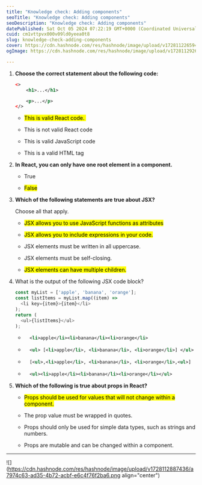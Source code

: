 ```yaml
---
title: "Knowledge check: Adding components"
seoTitle: "Knowledge check: Adding components"
seoDescription: "Knowledge check: Adding components"
datePublished: Sat Oct 05 2024 07:22:19 GMT+0000 (Coordinated Universal Time)
cuid: cm1vttpvx000v09ld0yeea0t8
slug: knowledge-check-adding-components
cover: https://cdn.hashnode.com/res/hashnode/image/upload/v1728112265946/aca413ad-74c5-4370-a801-e6b3bf52aebc.png
ogImage: https://cdn.hashnode.com/res/hashnode/image/upload/v1728112926105/7c6c63a8-df93-49fc-9ee0-efe6ef615a36.png

---
```


1. **Choose the correct statement about the following code:** 
    
    ```xml
    <>  
        <h1>...</h1>  
    
        <p>...</p>  
    </>
    ```
    
    * <mark>This is valid React code.&nbsp;</mark> 
        
    * This is not valid React code
        
    * This is valid JavaScript code
        
    * This is a valid HTML tag
        
2. **In React, you can only have one root element in a component.**
    
    * True
        
    * <mark>False</mark>
        
3. **Which of the following statements are true about JSX?**
    
    Choose all that apply. 
    
    * <mark>JSX allows you to use JavaScript functions as attributes</mark>
        
    * <mark>JSX allows you to include expressions in your code.</mark>
        
    * JSX elements must be written in all uppercase. 
        
    * JSX elements must be self-closing.
        
    * <mark>JSX elements can have multiple children.</mark>
        
4. What is the output of the following JSX code block?
    
    ```javascript
    const myList = ['apple', 'banana', 'orange']; 
    const listItems = myList.map((item) => 
      <li key={item}>{item}</li> 
    ); 
    return ( 
      <ul>{listItems}</ul> 
    );
    ```
    
    * ```xml
        <li>apple</li><li>banana</li><li>orange</li>
        ```
        
    * ```xml
        <ul> [<li>apple</li>, <li>banana</li>, <li>orange</li>] </ul>
        ```
        
    * ```xml
        [<ul>,<li>apple</li>, <li>banana</li>, <li>orange</li>,<ul>]
        ```
        
    * ```xml
        <ul><li>apple</li><li>banana</li><li>orange</li></ul>
        ```
        
5. **Which of the following is true about props in React?**
    
    * <mark>Props should be used for values that will not change within a component.</mark>
        
    * The prop value must be wrapped in quotes.
        
    * Props should only be used for simple data types, such as strings and numbers.
        
    * Props are mutable and can be changed within a component.
        

---

![](https://cdn.hashnode.com/res/hashnode/image/upload/v1728112887436/a7974c63-ad35-4b72-acbf-e6c4f76f2ba6.png align="center")